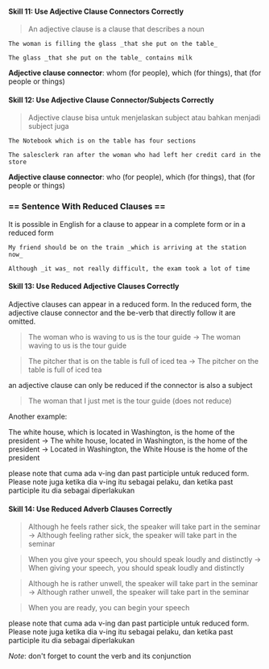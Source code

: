 #### Skill 11: Use Adjective Clause Connectors Correctly

> An adjective clause is a clause that describes a noun

`The woman is filling the glass _that she put on the table_`

`The glass _that she put on the table_ contains milk`

**Adjective clause connector**: whom (for people), which (for things), that (for people or things)

#### Skill 12: Use Adjective Clause Connector/Subjects Correctly

> Adjective clause bisa untuk menjelaskan subject atau bahkan menjadi subject juga

`The Notebook which is on the table has four sections`

`The salesclerk ran after the woman who had left her credit card in the store`

**Adjective clause connector**: who (for people), which (for things), that (for people or things)

### == Sentence With Reduced Clauses ==

It is possible in English for a clause to appear in a complete form or in a reduced form

`My friend should be on the train _which is arriving at the station now_`

`Although _it was_ not really difficult, the exam took a lot of time`

#### Skill 13: Use Reduced Adjective Clauses Correctly

Adjective clauses can appear in a reduced form. In the reduced form, the adjective clause connector 
and the be-verb that directly follow it are omitted.

> The woman who is waving to us is the tour guide -> The woman waving to us is the tour guide

> The pitcher that is on the table is full of iced tea -> The pitcher on the table is full of iced tea

an adjective clause can only be reduced if the connector is also a subject

> The woman that I just met is the tour guide (does not reduce)

Another example:

The white house, which is located in Washington, is the home of the president -> The white house, located in Washington, is the home of the president
-> Located in Washington, the White House is the home of the president

please note that cuma ada v-ing dan past participle untuk reduced form. Please note juga ketika dia v-ing itu sebagai pelaku, dan ketika past participle itu dia sebagai diperlakukan

#### Skill 14: Use Reduced Adverb Clauses Correctly

> Although he feels rather sick, the speaker will take part in the seminar -> Although feeling rather sick, the speaker will take part in the seminar

> When you give your speech, you should speak loudly and distinctly -> When giving your speech, you should speak loudly and distinctly

> Although he is rather unwell, the speaker will take part in the seminar -> Although rather unwell, the speaker will take part in the seminar

> When you are ready, you can begin your speech

please note that cuma ada v-ing dan past participle untuk reduced form. Please note juga ketika dia v-ing itu sebagai pelaku, dan ketika past participle itu dia sebagai diperlakukan

_Note_: don't forget to count the verb and its conjunction


